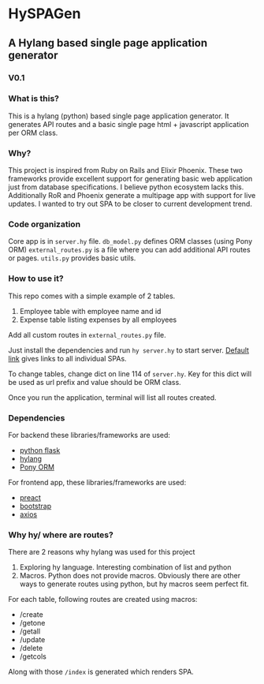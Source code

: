 # HySPAGen
## A Hylang based single page application generator
### V0.1

### What is this?
This is a hylang (python) based single page application generator. It generates API routes and a basic single page html + javascript application per ORM class.

### Why?
This project is inspired from Ruby on Rails and Elixir Phoenix. These two frameworks provide excellent support for generating basic web application just from database specifications. I believe python ecosystem lacks this. Additionally RoR and Phoenix generate a multipage app with support for live updates. I wanted to try out SPA to be closer to current development trend.

### Code organization
Core app is in `server.hy` file. `db_model.py` defines ORM classes (using Pony ORM) 
`external_routes.py` is a file where you can add additional API routes or pages.
`utils.py` provides basic utils.

### How to use it?
This repo comes with a simple example of 2 tables. 
1. Employee table with employee name and id
2. Expense table listing expenses by all employees

Add all custom routes in `external_routes.py` file.

Just install the dependencies and run `hy server.hy` to start server. 
[Default link](http://localhost:5000/) gives links to all individual SPAs.

To change tables, change dict on line 114 of `server.hy`. Key for this dict will be used 
as url prefix and value should be ORM class.

Once you run the application, terminal will list all routes created.

### Dependencies
For backend these libraries/frameworks are used:
- [python flask](https://flask.palletsprojects.com/en/2.1.x/)
- [hylang](https://docs.hylang.org/en/stable/)
- [Pony ORM](https://ponyorm.org/)

For frontend app, these libraries/frameworks are used:
- [preact](https://preactjs.com/)
- [bootstrap](https://getbootstrap.com/)
- [axios](https://www.npmjs.com/package/axios)

### Why hy/ where are routes? 
There are 2 reasons why hylang was used for this project
1. Exploring hy language. Interesting combination of list and python
2. Macros. Python does not provide macros. Obviously there are other ways to generate routes using python, but hy macros seem perfect fit.

For each table, following routes are created using macros:
- /create
- /getone
- /getall
- /update
- /delete
- /getcols

Along with those `/index` is generated which renders SPA.